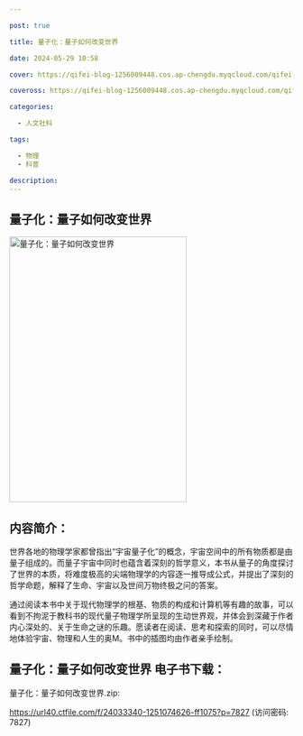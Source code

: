 ```yaml
---

post: true

title: 量子化：量子如何改变世界

date: 2024-05-29 10:58

cover: https://qifei-blog-1256009448.cos.ap-chengdu.myqcloud.com/qifei-blog/65af2ee4871b83018a91c892.jpg

coveross: https://qifei-blog-1256009448.cos.ap-chengdu.myqcloud.com/qifei-blog/65af2ee4871b83018a91c892.jpg

categories:

  - 人文社科

tags:

  - 物理
  - 科普

description:
---
```




## 量子化：量子如何改变世界
<img alt="量子化：量子如何改变世界 " class="aligncenter loading" data-was-processed="true" decoding="async" fetchpriority="high" height="471" src="https://qifei-blog-1256009448.cos.ap-chengdu.myqcloud.com/qifei-blog/65af2ee4871b83018a91c892.jpg " style="cursor: zoom-in;" width="314"/>

## 内容简介：

世界各地的物理学家都曾指出“宇宙量子化”的概念，宇宙空间中的所有物质都是由量子组成的。而量子宇宙中同时也蕴含着深刻的哲学意义，本书从量子的角度探讨了世界的本质，将难度极高的尖端物理学的内容逐一推导成公式，并提出了深刻的哲学命题，解释了生命、宇宙以及世间万物终极之问的答案。<br/>

通过阅读本书中关于现代物理学的根基、物质的构成和计算机等有趣的故事，可以看到不拘泥于教科书的现代量子物理学所呈现的生动世界观，并体会到深藏于作者内心深处的、关于生命之谜的乐趣。愿读者在阅读、思考和探索的同时，可以尽情地体验宇宙、物理和人生的奥M。书中的插图均由作者亲手绘制。

## 量子化：量子如何改变世界 电子书下载：



量子化：量子如何改变世界.zip: 

https://url40.ctfile.com/f/24033340-1251074626-ff1075?p=7827 (访问密码: 7827)

